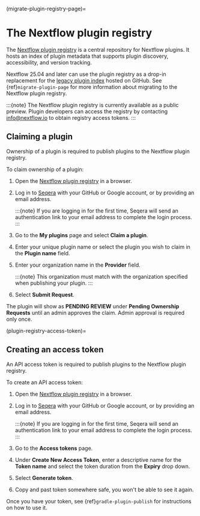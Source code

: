 (migrate-plugin-registry-page)=

# The Nextflow plugin registry

The [Nextflow plugin registry](https://registry.nextflow.io/) is a central repository for Nextflow plugins. It hosts an index of plugin metadata that supports plugin discovery, accessibility, and version tracking.

Nextflow 25.04 and later can use the plugin registry as a drop-in replacement for the [legacy plugin index](https://github.com/nextflow-io/plugins) hosted on GitHub. See {ref}`migrate-plugin-page` for more information about migrating to the Nextflow plugin registry.

:::{note}
The Nextflow plugin registry is currently available as a public preview. Plugin developers can access the registry by contacting [info@nextflow.io](mailto:info@nextflow.io) to obtain registry access tokens.
:::

## Claiming a plugin

Ownership of a plugin is required to publish plugins to the Nextflow plugin registry.

To claim ownership of a plugin:

1. Open the [Nextflow plugin registry](https://registry.nextflow.io/) in a browser.
2. Log in to [Seqera](https://cloud.seqera.io/login) with your GitHub or Google account, or by providing an email address.

    :::{note}
    If you are logging in for the first time, Seqera will send an authentication link to your email address to complete the login process.
    :::

3. Go to the **My plugins** page and select **Claim a plugin**.
4. Enter your unique plugin name or select the plugin you wish to claim in the **Plugin name** field.
5. Enter your organization name in the **Provider** field.

    :::{note}
    This organization must match with the organization specified when publishing your plugin.
    :::

6. Select **Submit Request**.

The plugin will show as **PENDING REVIEW** under **Pending Ownership Requests** until an admin approves the claim. Admin approval is required only once.

(plugin-registry-access-token)=

## Creating an access token

An API access token is required to publish plugins to the Nextflow plugin registry.

To create an API access token:

1. Open the [Nextflow plugin registry](https://registry.nextflow.io/) in a browser.
2. Log in to [Seqera](https://cloud.seqera.io/login) with your GitHub or Google account, or by providing an email address.

    :::{note}
    If you are logging in for the first time, Seqera will send an authentication link to your email address to complete the login process.
    :::

3. Go to the **Access tokens** page.
4. Under **Create New Access Token**, enter a descriptive name for the **Token name** and select the token duration from the **Expiry** drop down.
5. Select **Generate token**.
6. Copy and past token somewhere safe, you won't be able to see it again.

Once you have your token, see {ref}`gradle-plugin-publish` for instructions on how to use it.
